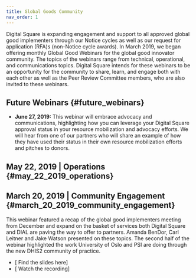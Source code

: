 ```yaml
---
title: Global Goods Community
nav_order: 1
---
```


Digital Square is expanding engagement and support to all approved
global good implementers through our Notice cycles as well as our
request for application (RFA)s (non-Notice cycle awards). In March 2019,
we began offering monthly Global Good Webinars for the global good
innovator community. The topics of the webinars range from technical,
operational, and communications topics. Digital Square intends for these
webinars to be an opportunity for the community to share, learn, and
engage both with each other as well as the Peer Review Committee
members, who are also invited to these webinars.

## Future Webinars {#future_webinars}

- **June 27, 2019:** This webinar will embrace advocacy and
  communications, highlighting how you can leverage your Digital Square
  approval status in your resource mobilization and advocacy efforts. We
  will hear from one of our partners who will share an example of how
  they have used their status in their own resource mobilization efforts
  and pitches to donors.

## May 22, 2019 \| Operations {#may_22_2019_operations}

## March 20, 2019 \| Community Engagement {#march_20_2019_community_engagement}

This webinar featured a recap of the global good implementers meeting
from December and expand on the basket of services both Digital Square
and DIAL are paving the way to offer to partners. Amanda BenDor, Carl
Leitner and Jake Watson presented on these topics. The second half of
the webinar highlighted the work University of Oslo and PSI are doing
through the new DHIS2 community of practice.

- \[ Find the slides here\]
- \[ Watch the recording\]
